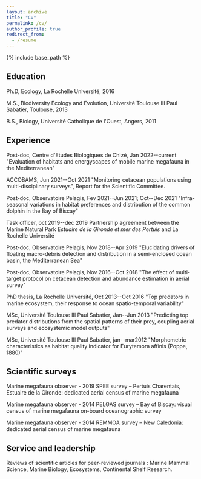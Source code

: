 ```yaml
---
layout: archive
title: "CV"
permalink: /cv/
author_profile: true
redirect_from:
  - /resume
---
```


{% include base_path %}

Education
-----
Ph.D, Ecology, La Rochelle Université, 2016

M.S., Biodiversity Ecology and Evolution, Université Toulouse III Paul Sabatier, Toulouse, 2013

B.S., Biology, Université Catholique de l'Ouest, Angers, 2011

Experience
-----
Post-doc, Centre d'Etudes Biologiques de Chizé, Jan 2022--current
"Evaluation of habitats and energyscapes of mobile marine megafauna in the Mediterranean"

ACCOBAMS, Jun 2021--Oct 2021
"Monitoring cetacean populations using multi-disciplinary surveys", Report for the Scientific Committee.

Post-doc, Observatoire Pelagis, Fev 2021--Jun 2021; Oct--Dec 2021 
"Infra-seasonal variations in habitat preferences and distribution of the common dolphin in the Bay of Biscay"

Task officer, oct 2019--dec 2019
Partnership agreement between the Marine Natural Park *Estuaire de la Gironde et mer des Pertuis* and La Rochelle Université

Post-doc, Observatoire Pelagis, Nov 2018--Apr 2019
"Elucidating drivers of floating macro-debris detection and distribution in a semi-enclosed ocean basin, the Mediterranean Sea"

Post-doc, Observatoire Pelagis, Nov 2016--Oct 2018
"The effect of multi-target protocol on  cetacean detection and abundance estimation in aerial survey"

PhD thesis, La Rochelle Université, Oct 2013--Oct 2016 
"Top predators in marine ecosystem, their response to ocean spatio-temporal variability"

MSc, Université Toulouse III Paul Sabatier, Jan--Jun 2013 
"Predicting top predator distributions from the spatial patterns of their prey, coupling aerial surveys and ecosystemic model outputs"

MSc, Université Toulouse III Paul Sabatier, jan--mar2012 
"Morphometric characteristics as habitat quality indicator for Eurytemora affinis (Poppe, 1880)"

Scientific surveys
-----
Marine megafauna observer - 2019
SPEE survey – Pertuis Charentais, Estuaire de la Gironde: dedicated aerial census of marine megafauna

Marine megafauna observer - 2014 
PELGAS survey – Bay of Biscay: visual census of marine megafauna on-board oceanographic survey

Marine megafauna observer - 2014 
REMMOA survey – New Caledonia: dedicated aerial census of marine megafauna
  
Service and leadership
-----
Reviews of scientific articles for peer-reviewed journals : Marine Mammal Science, Marine Biology, Ecosystems, Continental Shelf Research.
